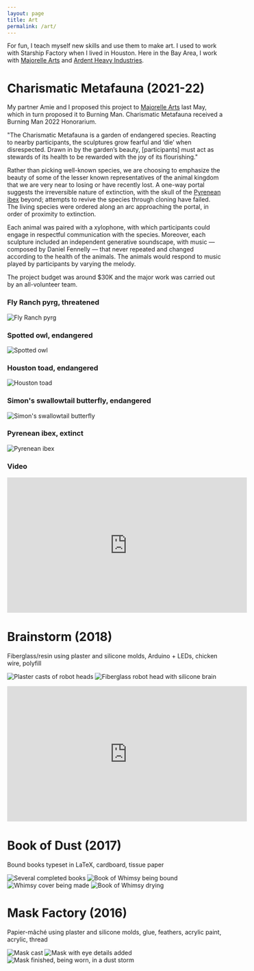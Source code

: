```yaml
---
layout: page
title: Art
permalink: /art/
---
```


For fun, I teach myself new skills and use them to make art. I used to work with Starship Factory when I lived in Houston. Here in the Bay Area, I work with [Majorelle Arts](https://www.facebook.com/majorellearts/) and [Ardent Heavy Industries](http://www.ardentheavyindustries.com).

# Charismatic Metafauna (2021-22)

My partner Amie and I proposed this project to [Majorelle Arts](https://www.majorellearts.com) last May, which in turn proposed it to Burning Man. Charismatic Metafauna received a Burning Man 2022 Honorarium.

"The Charismatic Metafauna is a garden of endangered species. Reacting to nearby participants, the sculptures grow fearful and ‘die’ when disrespected. Drawn in by the garden’s beauty, [participants] must act as stewards of its health to be rewarded with the joy of its flourishing."

Rather than picking well-known species, we are choosing to emphasize the beauty of some of the lesser known representatives of the animal kingdom that we are very near to losing or have recently lost. A one-way portal suggests the irreversible nature of extinction, with the skull of the [Pyrenean ibex](https://en.wikipedia.org/wiki/Pyrenean_ibex) beyond; attempts to revive the species through cloning have failed. The living species were ordered along an arc approaching the portal, in order of proximity to extinction.

Each animal was paired with a xylophone, with which participants could engage in respectful communication with the species. Moreover, each sculpture included an independent generative soundscape, with music &mdash; composed by Daniel Fennelly &mdash; that never repeated and changed according to the health of the animals. The animals would respond to music played by participants by varying the melody.

The project budget was around $30K and the major work was carried out by an all-volunteer team.

### Fly Ranch pyrg, threatened
![Fly Ranch pyrg](/assets/art/pyrg.jpg)

### Spotted owl, endangered
![Spotted owl](/assets/art/owl.jpg)

### Houston toad, endangered
![Houston toad](/assets/art/toad.jpg)

### Simon's swallowtail butterfly, endangered
![Simon's swallowtail butterfly](/assets/art/butterfly.jpg)

### Pyrenean ibex, extinct
![Pyrenean ibex](/assets/art/ibex.jpg)

### Video
<iframe width="560" height="315" src="https://youtube.com/embed/eQVhj1QKVJQ" title="YouTube video player" frameborder="0" allow="accelerometer; autoplay; clipboard-write; encrypted-media; gyroscope; picture-in-picture" allowfullscreen></iframe>

# Brainstorm (2018)

Fiberglass/resin using plaster and silicone molds, Arduino + LEDs, chicken wire, polyfill

![Plaster casts of robot heads](/assets/art/plaster_robot_heads.jpg)
![Fiberglass robot head with silicone brain](/assets/art/robot_brains.jpg)

<iframe width="560" height="315" src="https://www.youtube.com/embed/lgXNUdyDFpk" title="YouTube video player" frameborder="0" allow="accelerometer; autoplay; clipboard-write; encrypted-media; gyroscope; picture-in-picture" allowfullscreen></iframe>

# Book of Dust (2017)

Bound books typeset in LaTeX, cardboard, tissue paper

![Several completed books](/assets/art/books.jpg)
![Book of Whimsy being bound](/assets/art/whimsy_binding.jpg)
![Whimsy cover being made](/assets/art/whimsy_book_cover.jpg)
![Book of Whimsy drying](/assets/art/whimsy_book.jpg)

# Mask Factory (2016)

Papier-mâché using plaster and silicone molds, glue, feathers, acrylic paint, acrylic, thread

![Mask cast](/assets/art/mask_sundial.jpg)
![Mask with eye details added](/assets/art/mask_eyes.jpg)
![Mask finished, being worn, in a dust storm](/assets/art/mask_man.jpg)


